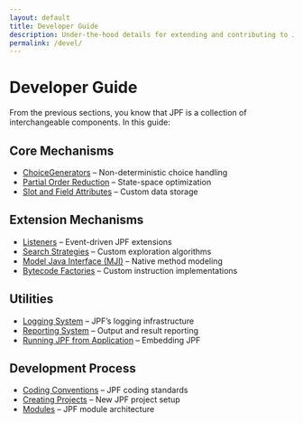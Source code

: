 ```yaml
---
layout: default
title: Developer Guide
description: Under-the-hood details for extending and contributing to JPF.
permalink: /devel/
---
```



# Developer Guide

From the previous sections, you know that JPF is a collection of interchangeable components. In this guide:

## Core Mechanisms

- [ChoiceGenerators](ChoiceGenerators) – Non-deterministic choice handling
- [Partial Order Reduction](Partial-Order-Reduction.html) – State-space optimization
- [Slot and Field Attributes](Slot-and-field-attributes.html) – Custom data storage

## Extension Mechanisms

- [Listeners](Listeners.html) – Event-driven JPF extensions
- [Search Strategies](Search-Strategies.html) – Custom exploration algorithms
- [Model Java Interface (MJI)](Model-Java-Interface.html) – Native method modeling
- [Bytecode Factories](Bytecode-Factories.html) – Custom instruction implementations

## Utilities

- [Logging System](Logging-system.html) – JPF’s logging infrastructure
- [Reporting System](Reporting-System.html) – Output and result reporting
- [Running JPF from Application](Running-JPF-from-application.html) – Embedding JPF

## Development Process

- [Coding Conventions](Coding-convention.html) – JPF coding standards
- [Creating Projects](create_project.html) – New JPF project setup
- [Modules](modules.html) – JPF module architecture  
